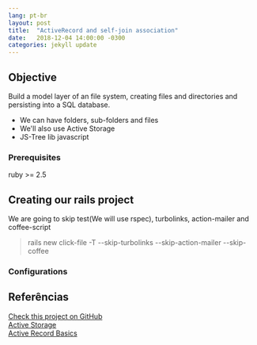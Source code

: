 ```yaml
---
lang: pt-br
layout: post
title:  "ActiveRecord and self-join association"
date:   2018-12-04 14:00:00 -0300
categories: jekyll update
---
```


## Objective
Build a model layer of an file system, creating files and directories and persisting into a SQL database.  
- We can have folders, sub-folders and files
- We'll also use Active Storage
- JS-Tree lib javascript

### Prerequisites
ruby >= 2.5

## Creating our rails project
We are going to skip test(We will use rspec), turbolinks, action-mailer and coffee-script
> rails new click-file -T --skip-turbolinks --skip-action-mailer --skip-coffee

### Configurations




## Referências
[Check this project on GitHub](https://github.com/danilocandido/api-page-parser)  
[Active Storage](https://edgeguides.rubyonrails.org/active_storage_overview.html)  
[Active Record Basics](https://guides.rubyonrails.org/active_record_basics.html)  